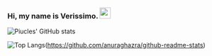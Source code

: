 ### Hi, my name is Verissimo. <img src="https://media.giphy.com/media/hvRJCLFzcasrR4ia7z/giphy.gif" width="25px"></a>


![Piucles' GitHub stats](https://github-readme-stats.vercel.app/api?username=Piucles&show_icons=true&theme=synthwave&count_private=true&count_private=true)

![Top Langs](https://github-readme-stats.vercel.app/api/top-langs/?username=Piucles&theme=synthwave&layout=compact)(https://github.com/anuraghazra/github-readme-stats)
